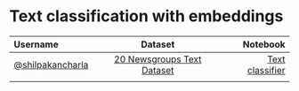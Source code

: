 # Text classification with embeddings

| Username      | Dataset | Notebook    |
| :---        |    :----:   |          ---: |
| [@shilpakancharla](https://github.com/shilpakancharla)     | [20 Newsgroups Text Dataset](https://scikit-learn.org/0.19/datasets/twenty_newsgroups.html)       | [Text classifier](20_newsgroups/train_text_classifier_embeddings.ipynb)  |
|    |         |       |